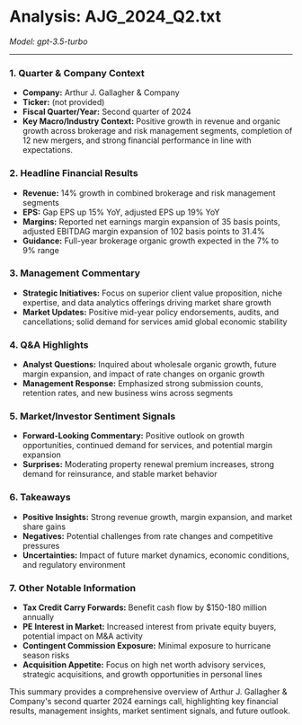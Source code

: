 # Analysis: AJG_2024_Q2.txt

*Model: gpt-3.5-turbo*

---

### 1. Quarter & Company Context
- **Company:** Arthur J. Gallagher & Company
- **Ticker:** (not provided)
- **Fiscal Quarter/Year:** Second quarter of 2024
- **Key Macro/Industry Context:** Positive growth in revenue and organic growth across brokerage and risk management segments, completion of 12 new mergers, and strong financial performance in line with expectations.

### 2. Headline Financial Results
- **Revenue:** 14% growth in combined brokerage and risk management segments
- **EPS:** Gap EPS up 15% YoY, adjusted EPS up 19% YoY
- **Margins:** Reported net earnings margin expansion of 35 basis points, adjusted EBITDAG margin expansion of 102 basis points to 31.4%
- **Guidance:** Full-year brokerage organic growth expected in the 7% to 9% range

### 3. Management Commentary
- **Strategic Initiatives:** Focus on superior client value proposition, niche expertise, and data analytics offerings driving market share growth
- **Market Updates:** Positive mid-year policy endorsements, audits, and cancellations; solid demand for services amid global economic stability

### 4. Q&A Highlights
- **Analyst Questions:** Inquired about wholesale organic growth, future margin expansion, and impact of rate changes on organic growth
- **Management Response:** Emphasized strong submission counts, retention rates, and new business wins across segments

### 5. Market/Investor Sentiment Signals
- **Forward-Looking Commentary:** Positive outlook on growth opportunities, continued demand for services, and potential margin expansion
- **Surprises:** Moderating property renewal premium increases, strong demand for reinsurance, and stable market behavior

### 6. Takeaways
- **Positive Insights:** Strong revenue growth, margin expansion, and market share gains
- **Negatives:** Potential challenges from rate changes and competitive pressures
- **Uncertainties:** Impact of future market dynamics, economic conditions, and regulatory environment

### 7. Other Notable Information
- **Tax Credit Carry Forwards:** Benefit cash flow by $150-180 million annually
- **PE Interest in Market:** Increased interest from private equity buyers, potential impact on M&A activity
- **Contingent Commission Exposure:** Minimal exposure to hurricane season risks
- **Acquisition Appetite:** Focus on high net worth advisory services, strategic acquisitions, and growth opportunities in personal lines

This summary provides a comprehensive overview of Arthur J. Gallagher & Company's second quarter 2024 earnings call, highlighting key financial results, management insights, market sentiment signals, and future outlook.